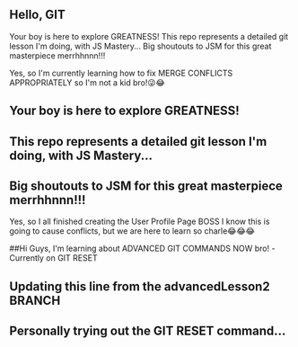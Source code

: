 ## Hello, GIT
Your boy is here to explore GREATNESS!
This repo represents a detailed git lesson I'm doing, with JS Mastery... 
Big shoutouts to JSM for this great masterpiece merrhhnnn!!!

Yes, so I'm currently learning how to fix MERGE CONFLICTS APPROPRIATELY so I'm not a kid bro!😜😂
## Your boy is here to explore GREATNESS!
## This repo represents a detailed git lesson I'm doing, with JS Mastery...
## Big shoutouts to JSM for this great masterpiece merrhhnnn!!!

Yes, so I all finished creating the User Profile Page BOSS
I know this is going to cause conflicts, but we are here to learn so charle😂😂😂

##Hi Guys, I'm learning about ADVANCED GIT COMMANDS NOW bro!
-Currently on GIT RESET

## Updating this line from the advancedLesson2 BRANCH
## Personally trying out the GIT RESET command...